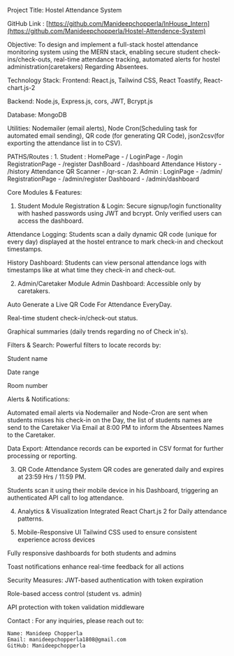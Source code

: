Project Title:
Hostel Attendance System

GitHub Link : [https://github.com/Manideepchopperla/InHouse_Intern](https://github.com/Manideepchopperla/Hostel-Attendence-System)

Objective:
To design and implement a full-stack hostel attendance monitoring system using the MERN stack, enabling secure student check-ins/check-outs, real-time attendance tracking, automated alerts for hostel administration(caretakers) Regarding Absentees.

Technology Stack:
Frontend: React.js, Tailwind CSS, React Toastify, React-chart.js-2

Backend: Node.js, Express.js, cors, JWT, Bcrypt.js

Database: MongoDB

Utilities: Nodemailer (email alerts), Node Cron(Scheduling task for automated email sending), QR code (for generating QR Code), json2csv(for exporting the attendance list in to CSV).

PATHS/Routes :
    1. Student : 
        HomePage - / 
        LoginPage - /login
        RegistrationPage - /register
        DashBoard - /dashboard
        Attendance History - /history
        Attendance QR Scanner - /qr-scan
    2. Admin : 
        LoginPage - /admin/
        RegistrationPage - /admin/register
        Dashboard - /admin/dashboard

Core Modules & Features:
1. Student Module
Registration & Login:
Secure signup/login functionality with hashed passwords using JWT and bcrypt. Only verified users can access the dashboard.

Attendance Logging:
Students scan a daily dynamic QR code (unique for every day) displayed at the hostel entrance to mark check-in and checkout timestamps.

History Dashboard:
Students can view personal attendance logs with timestamps like at what time they check-in and check-out.

2. Admin/Caretaker Module
Admin Dashboard:
Accessible only by caretakers.

Auto Generate a Live QR Code For Attendance EveryDay. 

Real-time student check-in/check-out status.

Graphical summaries (daily trends regarding no of Check in's).

Filters & Search:
Powerful filters to locate records by:

Student name 

Date range

Room number

Alerts & Notifications:

Automated email alerts via Nodemailer and Node-Cron are sent when students misses his check-in on the Day, the list of students names are send to the Caretaker Via Email at 8:00 PM to inform the Absentees Names to the Caretaker.


Data Export:
Attendance records can be exported in CSV format for further processing or reporting.

3. QR Code Attendance System
QR codes are generated daily and expires at 23:59 Hrs / 11:59 PM.

Students scan it using their mobile device in his Dashboard, triggering an authenticated API call to log attendance.

4. Analytics & Visualization
Integrated React Chart.js 2 for Daily attendance patterns.

5. Mobile-Responsive UI 
Tailwind CSS used to ensure consistent experience across devices

Fully responsive dashboards for both students and admins

Toast notifications enhance real-time feedback for all actions

Security Measures:
JWT-based authentication with token expiration

Role-based access control (student vs. admin)

API protection with token validation middleware

Contact :
    For any inquiries, please reach out to:

    Name: Manideep Chopperla
    Email: manideepchopperla1808@gmail.com
    GitHub: Manideepchopperla
